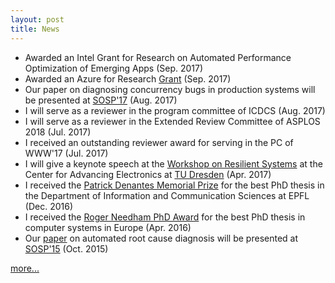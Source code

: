 ```yaml
---
layout: post
title: News
---
```


* Awarded an Intel Grant for Research on Automated Performance Optimization of Emerging Apps (Sep. 2017)
* Awarded an Azure for Research [Grant](https://www.microsoft.com/en-us/research/academic-program/microsoft-azure-for-research/) (Sep. 2017)
* Our paper on diagnosing concurrency bugs in production systems will be presented at [SOSP'17](https://www.sigops.org/sosp/sosp17/) (Aug. 2017)
* I will serve as a reviewer in the program committee of ICDCS (Aug. 2017)
* I will serve as a reviewer in the Extended Review Committee of ASPLOS 2018 (Jul. 2017)
* I received an outstanding reviewer award for serving in the PC of WWW'17 (Jul. 2017)
* I will give a keynote speech at the [Workshop on Resilient Systems](https://cfaed.tu-dresden.de/research-program/resilience/workshop-on-resilient-systems/about) at the Center for Advancing Electronics at [TU Dresden](https://tu-dresden.de/?set_language=en) (Apr. 2017)
* I received the [Patrick Denantes Memorial Prize](http://research-office.epfl.ch/financements/internal-non-profit/distinctions/denantes) for the best PhD thesis in the Department of Information and Communication Sciences at EPFL (Dec. 2016)
* I received the [Roger Needham PhD Award](http://www.eurosys.org/awards/needham-award) for the best PhD thesis in computer systems in Europe (Apr. 2016)
* Our [paper](http://dslab.epfl.ch/pubs/gist.pdf) on automated root cause diagnosis will be presented at [SOSP'15](http://www.ssrc.ucsc.edu/sosp15/) (Oct. 2015)

<a href="{{ site.baseurl }}news">more...</a>